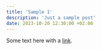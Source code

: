 ```yaml
---
title: 'Sample 1'
description: 'Just a sample post'
date: 2023-10-20 12:30:00 +02:00
---
```


Some text here with a [link](https://aapo.kii.so/).
